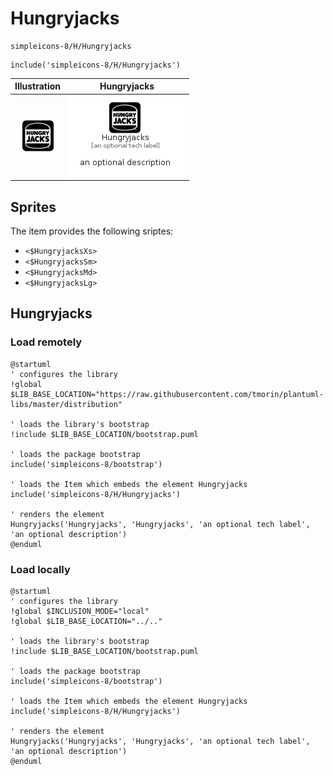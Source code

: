 # Hungryjacks


```text
simpleicons-8/H/Hungryjacks
```

```text
include('simpleicons-8/H/Hungryjacks')
```



| Illustration | Hungryjacks |
| :---: | :---: |
| ![illustration for Illustration](../../simpleicons-8/H/Hungryjacks.png) | ![illustration for Hungryjacks](../../simpleicons-8/H/Hungryjacks.Local.png) |



## Sprites
The item provides the following sriptes:

- `<$HungryjacksXs>`
- `<$HungryjacksSm>`
- `<$HungryjacksMd>`
- `<$HungryjacksLg>`





## Hungryjacks

### Load remotely
```plantuml
@startuml
' configures the library
!global $LIB_BASE_LOCATION="https://raw.githubusercontent.com/tmorin/plantuml-libs/master/distribution"

' loads the library's bootstrap
!include $LIB_BASE_LOCATION/bootstrap.puml

' loads the package bootstrap
include('simpleicons-8/bootstrap')

' loads the Item which embeds the element Hungryjacks
include('simpleicons-8/H/Hungryjacks')

' renders the element
Hungryjacks('Hungryjacks', 'Hungryjacks', 'an optional tech label', 'an optional description')
@enduml
```

### Load locally
```plantuml
@startuml
' configures the library
!global $INCLUSION_MODE="local"
!global $LIB_BASE_LOCATION="../.."

' loads the library's bootstrap
!include $LIB_BASE_LOCATION/bootstrap.puml

' loads the package bootstrap
include('simpleicons-8/bootstrap')

' loads the Item which embeds the element Hungryjacks
include('simpleicons-8/H/Hungryjacks')

' renders the element
Hungryjacks('Hungryjacks', 'Hungryjacks', 'an optional tech label', 'an optional description')
@enduml
```

